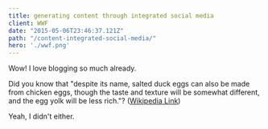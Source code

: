 ```yaml
---
title: generating content through integrated social media
client: WWF
date: "2015-05-06T23:46:37.121Z"
path: "/content-integrated-social-media/"
hero: './wwf.png'
---
```


Wow! I love blogging so much already.

Did you know that "despite its name, salted duck eggs can also be made from chicken eggs, though the taste and texture will be somewhat different, and the egg yolk will be less rich."? ([Wikipedia Link](http://en.wikipedia.org/wiki/Salted_duck_egg))

Yeah, I didn't either.
